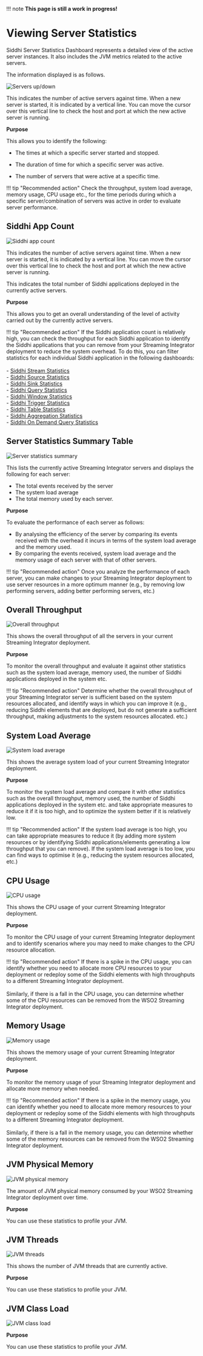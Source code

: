 !!! note
    **This page is still a work in progress!**
    
# Viewing Server Statistics

Siddhi Server Statistics Dashboard represents a detailed view of the active server instances. It also includes the JVM metrics related to the active servers.

The information displayed is as follows.

![Servers up/down]({{base_path}}/images/streaming-integrator-grafana-dashboard/active_servers_graph.png)

 This indicates the number of active servers against time. When a new server is started, it is indicated by a vertical line. You can move the cursor over this vertical line to check the host and port at which the new active server is running.

**Purpose**
 
 This allows you to identify the following:
 
 - The times at which a specific server started and stopped.
 
 - The duration of time for which a specific server was active.
 
 - The number of servers that were active at a specific time.
 
!!! tip "Recommended action"
    Check the throughput, system load average, memory usage, CPU usage etc., for the time periods during which a specific server/combination of servers was active in order to evaluate server performance.

## Siddhi App Count

![Siddhi app count]({{base_path}}/images/streaming-integrator-grafana-dashboard/siddhi_app_count.png)

 This indicates the number of active servers against time. When a new server is started, it is indicated by a vertical line. You can move the cursor over this vertical line to check the host and port at which the new active server is running.

 This indicates the total number of Siddhi applications deployed in the currently active servers.
 
**Purpose**

This allows you to get an overall understanding of the level of activity carried out by the currently active servers.

!!! tip "Recommended action"
    If the Siddhi application count is relatively high, you can check the throughput for each Siddhi application to identify the Siddhi applications that you can remove from your Streaming Integrator deployment to reduce the system overhead. To do this, you can filter statistics for each individual Siddhi application in the following dashboards:<br/><br/>
    - [Siddhi Stream Statistics](viewing-stream-statistics.md)<br/>
    - [Siddhi Source Statistics](viewing-source-statistics.md)<br/>
    - [Siddhi Sink Statistics](viewing-sink-statistics.md)<br/>
    - [Siddhi Query Statistics](viewing-query-statistics.md)<br/>
    - [Siddhi Window Statistics](viewing-window-statistics.md)<br/>
    - [Siddhi Trigger Statistics](viewing-trigger-statistics.md)<br/>
    - [Siddhi Table Statistics](viewing-table-statistics.md)<br/>
    - [Siddhi Aggregation Statistics](viewing-aggregation-statistics.md)<br/>
    - [Siddhi On Demand Query Statistics](viewing-on-demand-query-statistics.md)

## Server Statistics Summary Table

![Server statistics summary]({{base_path}}/images/streaming-integrator-grafana-dashboard/server_statistics_summary.png)

 This lists the currently active Streaming Integrator servers and displays the following for each server:
  - The total events received by the server
  - The system load average
  - The total memory used by each server.

**Purpose**

To evaluate the performance of each server as follows:

- By analysing the efficiency of the server by comparing its events received with the overhead it incurs in terms of the system load average and the memory used.
- By comparing the events received, system load average and the memory usage of each server with that of other servers.

!!! tip "Recommended action"
    Once you analyze the performance of each server, you can make changes to your Streaming Integrator deployment to use server resources in a more optimum manner (e.g., by removing low performing servers, adding better performing servers, etc.)
 
## Overall Throughput

![Overall throughput]({{base_path}}/images/streaming-integrator-grafana-dashboard/overall_throughput_graph.png)

 This shows the overall throughput of all the servers in your current Streaming Integrator deployment. 

**Purpose**

To monitor the overall throughput and evaluate it against other statistics such as the system load average, memory used, the number of Siddhi applications deployed in the system etc.
 
!!! tip "Recommended action"
    Determine whether the overall throughput of your Streaming Integrator server is sufficient based on the system resources allocated, and identify ways in which you can improve it (e.g., reducing Siddhi elements that are deployed, but do not generate a sufficient throughput, making adjustments to the system resources allocated. etc.)
 
## System Load Average

![System load average]({{base_path}}/images/streaming-integrator-grafana-dashboard/system_load_average_graph.png)

 This shows the average system load of your current Streaming Integrator deployment.
 
**Purpose**

To monitor the system load average and compare it with other statistics such as the overall throughput, memory used, the number of Siddhi applications deployed in the system etc. and take appropriate measures to reduce it if it is too high, and to optimize the system better if it is relatively low.
 
!!! tip "Recommended action"
    If the system load average is too high, you can take appropriate measures to reduce it (by adding more system resources or by identifying Siddhi applications/elements generating a low throughput that you can remove). If the system load average is too low, you can find ways to optimise it (e.g., reducing the system resources allocated, etc.)
 
## CPU Usage

![CPU usage]({{base_path}}/images/streaming-integrator-grafana-dashboard/cpu_usage_graph.png)

  This shows the CPU usage of your current Streaming Integrator deployment.
  
**Purpose**

To monitor the CPU usage of your current Streaming Integrator deployment and to identify scenarios where you may need to make changes to the CPU resource allocation.

!!! tip "Recommended action"
    If there is a spike in the CPU usage, you can identify whether you need to allocate more CPU resources to your deployment or redeploy some of the Siddhi elements with high throughputs to a different Streaming Integrator deployment. <br/><br/> Similarly, if there is a fall in the CPU usage, you can determine whether some of the CPU resources can be removed from the WSO2 Streaming Integrator deployment.
 
## Memory Usage

![Memory usage]({{base_path}}/images/streaming-integrator-grafana-dashboard/memory_usage_graph.png)

 This shows the memory usage of your current Streaming Integrator deployment.

**Purpose**

To monitor the memory usage of your Streaming Integrator deployment and allocate more memory when needed.
 
!!! tip "Recommended action"
    If there is a spike in the memory usage, you can identify whether you need to allocate more memory resources to your deployment or redeploy some of the Siddhi elements with high throughputs to a different Streaming Integrator deployment. <br/><br/> Similarly, if there is a fall in the memory usage, you can determine whether some of the memory resources can be removed from the WSO2 Streaming Integrator deployment.
 

## JVM Physical Memory

![JVM physical memory]({{base_path}}/images/streaming-integrator-grafana-dashboard/jvm_physical_memory_usage.png)

The amount of JVM physical memory consumed by your WSO2 Streaming Integrator deployment over time.

**Purpose**

You can use these statistics to profile your JVM.

## JVM Threads

![JVM threads]({{base_path}}/images/streaming-integrator-grafana-dashboard/jvm_threads.png)

This shows the number of JVM threads that are currently active.

**Purpose**

You can use these statistics to profile your JVM.

## JVM Class Load

![JVM class load]({{base_path}}/images/streaming-integrator-grafana-dashboard/jvm_class_load.png)

**Purpose**

You can use these statistics to profile your JVM.